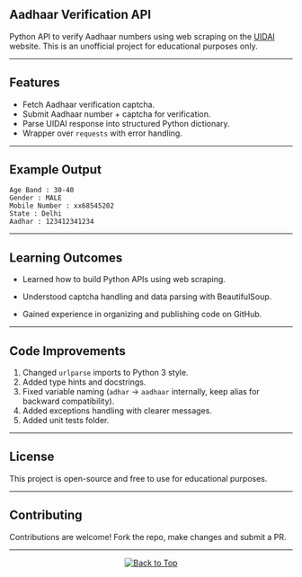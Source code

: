 ## Aadhaar Verification API

Python API to verify Aadhaar numbers using web scraping on the [UIDAI](https://uidai.gov.in/) website.
This is an unofficial project for educational purposes only.

---

## Features
- Fetch Aadhaar verification captcha.
- Submit Aadhaar number + captcha for verification.
- Parse UIDAI response into structured Python dictionary.
- Wrapper over `requests` with error handling.

---

## Example Output
  ```
  Age Band : 30-40
  Gender : MALE
  Mobile Number : xx68545202
  State : Delhi
  Aadhar : 123412341234
  ```

---

## Learning Outcomes

- Learned how to build Python APIs using web scraping.

- Understood captcha handling and data parsing with BeautifulSoup.

- Gained experience in organizing and publishing code on GitHub.

---

## Code Improvements

1. Changed `urlparse` imports to Python 3 style.  
2. Added type hints and docstrings.  
3. Fixed variable naming (`adhar` → `aadhaar` internally, keep alias for backward compatibility).  
4. Added exceptions handling with clearer messages.  
5. Added unit tests folder.  

---

## License

This project is open-source and free to use for educational purposes.

---

## Contributing

Contributions are welcome! Fork the repo, make changes and submit a PR.

---

<p align="center">
  <a href="#top">
    <img src="https://img.shields.io/badge/%E2%AC%86-Back%20to%20Top-blue?style=for-the-badge" alt="Back to Top"/>
  </a>

</p>

